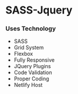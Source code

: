 # SASS-Jquery
### Uses Technology
* SASS
* Grid System
* Flexbox
* Fully Responsive
* JQuery Plugins
* Code Validation
* Proper Coding
* Netlify Host
